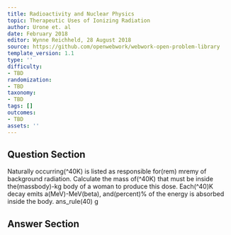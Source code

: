 ```yaml
---
title: Radioactivity and Nuclear Physics
topic: Therapeutic Uses of Ionizing Radiation
author: Urone et. al
date: February 2018
editor: Wynne Reichheld, 28 August 2018
source: https://github.com/openwebwork/webwork-open-problem-library
template_version: 1.1
type: ''
difficulty:
- TBD
randomization:
- TBD
taxonomy:
- TBD
tags: []
outcomes:
- TBD
assets: ''
---
```


## Question Section 

Naturally occurring(^40K) is listed as responsible for(rem) mremy of background radiation. Calculate the mass of(^40K) that must be inside the(massbody)-kg body of a woman to produce this dose. Each(^40)K decay emits a(MeV)-MeV(beta), and(percent)% of the energy is absorbed inside the body. 
ans_rule(40) g



## Answer Section

